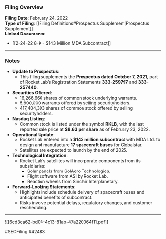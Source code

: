 ### Filing Overview

**Filing Date**: February 24, 2022  
**Type of Filing**: [[Filing Definitions#Prospectus Supplement|Prospectus Supplement]]  
**Linked Documents**: 
- [[2-24-22 8-K - $143 Million MDA Subcontract]]

---
### Notes

- **Update to Prospectus**:
    - This filing supplements the **Prospectus dated October 7, 2021**, part of Rocket Lab’s Registration Statements **333-259797** and **333-257440**.
- **Securities Offered**:
    - 16,266,666 shares of common stock underlying warrants.
    - 5,600,000 warrants offered by selling securityholders.
    - 417,404,393 shares of common stock offered by selling securityholders.
- **Nasdaq Listing**:
    - Common stock is listed under the symbol **RKLB**, with the last reported sale price at **$8.63 per share** as of February 23, 2022.
- **Operational Update**:
    - Rocket Lab entered into a **$143 million subcontract** with MDA Ltd. to design and manufacture **17 spacecraft buses** for Globalstar.
    - Satellites are expected to launch by the end of 2025.
- **Technological Integration**:
    - Rocket Lab’s satellites will incorporate components from its subsidiaries:
        - Solar panels from SolAero Technologies.
        - Flight software from ASI by Rocket Lab.
        - Reaction wheels from Sinclair Interplanetary.
- **Forward-Looking Statements**:
    - Highlights include schedule delivery of spacecraft buses and anticipated benefits of subcontract.
    - Risks involve potential delays, regulatory changes, and customer rescheduling.

---

![[6cd3ca62-bd04-4c13-81ab-47a220064f11.pdf]]

#SECFiling #424B3